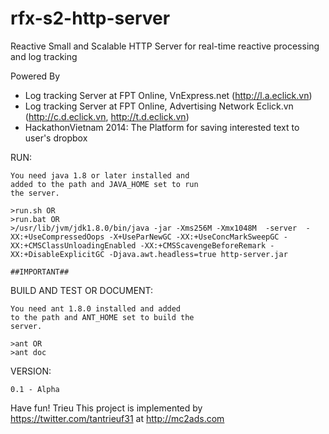 rfx-s2-http-server
====================

Reactive Small and Scalable HTTP Server for real-time reactive processing and log tracking

Powered By
* Log tracking Server at FPT Online, VnExpress.net (http://l.a.eclick.vn)
* Log tracking Server at FPT Online, Advertising Network Eclick.vn (http://c.d.eclick.vn, http://t.d.eclick.vn)
* HackathonVietnam 2014: The Platform for saving interested text to user's dropbox
    

RUN:

    You need java 1.8 or later installed and 
    added to the path and JAVA_HOME set to run 
    the server.

    >run.sh OR
    >run.bat OR
    >/usr/lib/jvm/jdk1.8.0/bin/java -jar -Xms256M -Xmx1048M  -server  -XX:+UseCompressedOops -X+UseParNewGC -XX:+UseConcMarkSweepGC -XX:+CMSClassUnloadingEnabled -XX:+CMSScavengeBeforeRemark -XX:+DisableExplicitGC -Djava.awt.headless=true http-server.jar
    
    ##IMPORTANT##


BUILD AND TEST OR DOCUMENT:

    You need ant 1.8.0 installed and added 
    to the path and ANT_HOME set to build the 
    server.

    >ant OR
    >ant doc

VERSION:

    0.1 - Alpha

        
Have fun! Trieu
This project is implemented by https://twitter.com/tantrieuf31 at http://mc2ads.com
